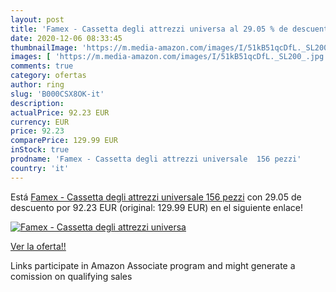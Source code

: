 ```yaml
---
layout: post
title: 'Famex - Cassetta degli attrezzi universa al 29.05 % de descuento'
date: 2020-12-06 08:33:45
thumbnailImage: 'https://m.media-amazon.com/images/I/51kB51qcDfL._SL200_.jpg'
images: [ 'https://m.media-amazon.com/images/I/51kB51qcDfL._SL200_.jpg' ]
comments: true
category: ofertas
author: ring
slug: 'B000CSX8OK-it'
description:
actualPrice: 92.23 EUR
currency: EUR
price: 92.23
comparePrice: 129.99 EUR
inStock: true
prodname: 'Famex - Cassetta degli attrezzi universale  156 pezzi'
country: 'it'
---
```


Está [Famex - Cassetta degli attrezzi universale  156 pezzi](https://www.amazon.it/dp/B000CSX8OK/?tag=tolees00-21) con 29.05 de descuento por 92.23 EUR (original: 129.99 EUR) en el siguiente enlace!

[![Famex - Cassetta degli attrezzi universa](https://m.media-amazon.com/images/I/51kB51qcDfL._SL200_.jpg)](https://www.amazon.it/dp/B000CSX8OK/?tag=tolees00-21)

[Ver la oferta!!](https://www.amazon.it/dp/B000CSX8OK/?tag=tolees00-21)

Links participate in Amazon Associate program and might generate a comission on qualifying sales



